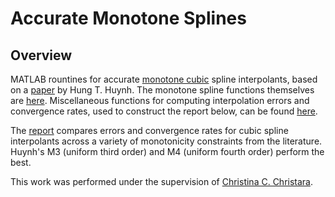 # Accurate Monotone Splines

## Overview
MATLAB rountines for accurate 
[monotone cubic](https://en.wikipedia.org/wiki/Monotone_cubic_interpolation) 
spline interpolants, based on a
[paper](https://ntrs.nasa.gov/archive/nasa/casi.ntrs.nasa.gov/19910011517.pdf) by Hung T. Huynh.
The monotone spline functions themselves are [here](https://github.com/vglazer/USRA/tree/master/interpolation/hermite).
Miscellaneous functions for computing interpolation errors and convergence 
rates, used to construct the report below, can be found
[here](https://github.com/vglazer/USRA/tree/master/interpolation/ccc).

The 
[report](https://github.com/vglazer/USRA/blob/master/interpolation/reports/report.pdf) compares errors and convergence 
rates for cubic spline interpolants across a variety of monotonicity 
constraints from the literature. Huynh's M3 (uniform third order) and M4 
(uniform fourth order) perform the best.

This work was performed under the supervision of 
[Christina C. Christara](http://www.cs.toronto.edu/~ccc/).
